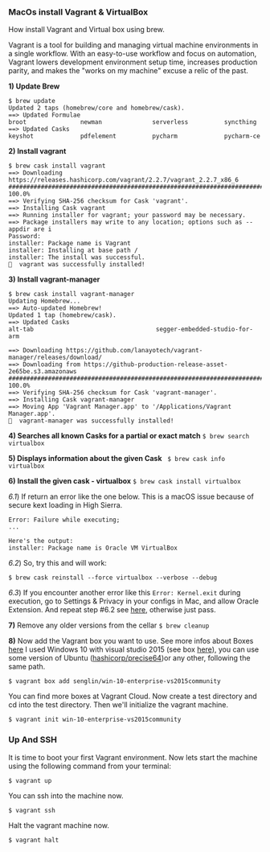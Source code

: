 ### MacOs install Vagrant & VirtualBox
How install Vagrant and Virtual box using brew. 

Vagrant is a tool for building and managing virtual machine environments in a single workflow. With an easy-to-use workflow and focus on automation, Vagrant lowers development environment setup time, increases production parity, and makes the "works on my machine" excuse a relic of the past.

**1) Update Brew**
``` console
$ brew update              
Updated 2 taps (homebrew/core and homebrew/cask).
==> Updated Formulae
broot               newman              serverless          syncthing
==> Updated Casks
keyshot             pdfelement          pycharm             pycharm-ce
```

**2) Install vagrant**
``` console
$ brew cask install vagrant   
==> Downloading https://releases.hashicorp.com/vagrant/2.2.7/vagrant_2.2.7_x86_6
######################################################################## 100.0%
==> Verifying SHA-256 checksum for Cask 'vagrant'.
==> Installing Cask vagrant
==> Running installer for vagrant; your password may be necessary.
==> Package installers may write to any location; options such as --appdir are i
Password:
installer: Package name is Vagrant
installer: Installing at base path /
installer: The install was successful.
🍺  vagrant was successfully installed!
```

**3) Install vagrant-manager**
```console
$ brew cask install vagrant-manager
Updating Homebrew...
==> Auto-updated Homebrew!
Updated 1 tap (homebrew/cask).
==> Updated Casks
alt-tab                                  segger-embedded-studio-for-arm

==> Downloading https://github.com/lanayotech/vagrant-manager/releases/download/
==> Downloading from https://github-production-release-asset-2e65be.s3.amazonaws
######################################################################## 100.0%
==> Verifying SHA-256 checksum for Cask 'vagrant-manager'.
==> Installing Cask vagrant-manager
==> Moving App 'Vagrant Manager.app' to '/Applications/Vagrant Manager.app'.
🍺  vagrant-manager was successfully installed!
```

**4) Searches all known Casks for a partial or exact match**
`$ brew search virtualbox`

**5) Displays information about the given Cask**
` $ brew cask info virtualbox`

**6) Install the given cask - virtualbox**
`$ brew cask install virtualbox`

  _6.1_) If return an error like the one below. This is a macOS issue because of secure kext loading in High Sierra.
```console
Error: Failure while executing; 
...

Here's the output:
installer: Package name is Oracle VM VirtualBox
```

  _6.2_) So, try this and will work: 
```console
$ brew cask reinstall --force virtualbox --verbose --debug
```

  _6.3_) If you encounter another error like this `Error: Kernel.exit` during execution, go to Settings & Privacy in your configs in Mac, and allow Oracle Extension. And repeat step #6.2 see [here](https://developer.apple.com/library/archive/technotes/tn2459/_index.html), otherwise just pass.
  
**7)** Remove any older versions from the cellar
`$ brew cleanup`

**8)** Now add the Vagrant box you want to use. See more infos about Boxes [here](https://www.vagrantup.com/intro/getting-started/boxes.html) 
I used Windows 10 with visual studio 2015 (see box [here](senglin/win-10-enterprise-vs2015community)), you can use some version of Ubuntu ([hashicorp/precise64](https://app.vagrantup.com/hashicorp/boxes/precise64))or any other, following the same path.

```console
$ vagrant box add senglin/win-10-enterprise-vs2015community
```

You can find more boxes at Vagrant Cloud. 
Now create a test directory and cd into the test directory. Then we'll initialize the vagrant machine.

```
$ vagrant init win-10-enterprise-vs2015community
```
### Up And SSH
It is time to boot your first Vagrant environment. Now lets start the machine using the following command from your terminal:

```console
$ vagrant up
```

You can ssh into the machine now.

```console
$ vagrant ssh
```

Halt the vagrant machine now.
```console
$ vagrant halt
```
